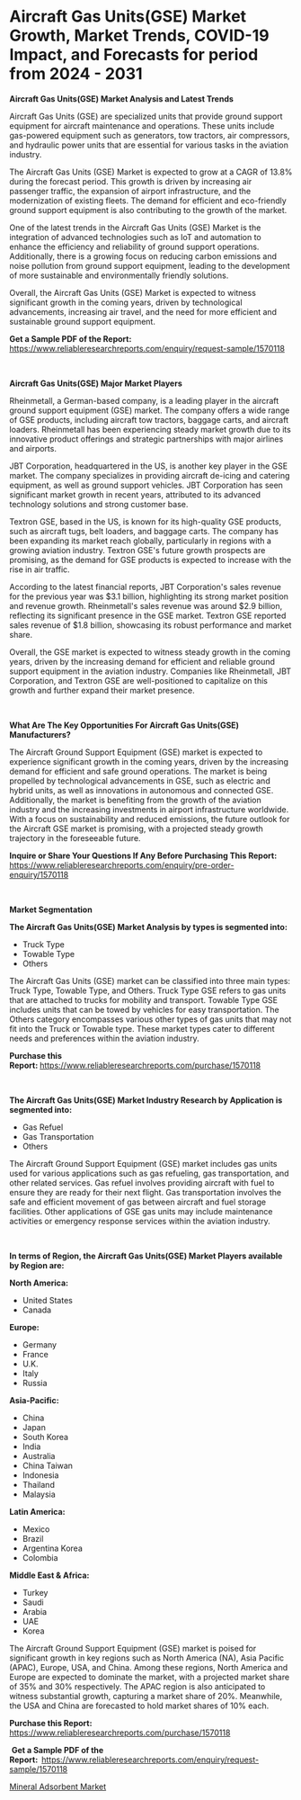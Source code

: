 <p><h1>Aircraft Gas Units(GSE) Market Growth, Market Trends, COVID-19 Impact, and Forecasts for period from 2024 - 2031</h1></p><p><strong>Aircraft Gas Units(GSE) Market Analysis and Latest Trends</strong></p>
<p><p>Aircraft Gas Units (GSE) are specialized units that provide ground support equipment for aircraft maintenance and operations. These units include gas-powered equipment such as generators, tow tractors, air compressors, and hydraulic power units that are essential for various tasks in the aviation industry.</p><p>The Aircraft Gas Units (GSE) Market is expected to grow at a CAGR of 13.8% during the forecast period. This growth is driven by increasing air passenger traffic, the expansion of airport infrastructure, and the modernization of existing fleets. The demand for efficient and eco-friendly ground support equipment is also contributing to the growth of the market.</p><p>One of the latest trends in the Aircraft Gas Units (GSE) Market is the integration of advanced technologies such as IoT and automation to enhance the efficiency and reliability of ground support operations. Additionally, there is a growing focus on reducing carbon emissions and noise pollution from ground support equipment, leading to the development of more sustainable and environmentally friendly solutions.</p><p>Overall, the Aircraft Gas Units (GSE) Market is expected to witness significant growth in the coming years, driven by technological advancements, increasing air travel, and the need for more efficient and sustainable ground support equipment.</p></p>
<p><strong>Get a Sample PDF of the Report:&nbsp;</strong> <a href="https://www.reliableresearchreports.com/enquiry/request-sample/1570118">https://www.reliableresearchreports.com/enquiry/request-sample/1570118</a></p>
<p>&nbsp;</p>
<p><strong>Aircraft Gas Units(GSE) Major Market Players</strong></p>
<p><p>Rheinmetall, a German-based company, is a leading player in the aircraft ground support equipment (GSE) market. The company offers a wide range of GSE products, including aircraft tow tractors, baggage carts, and aircraft loaders. Rheinmetall has been experiencing steady market growth due to its innovative product offerings and strategic partnerships with major airlines and airports.</p><p>JBT Corporation, headquartered in the US, is another key player in the GSE market. The company specializes in providing aircraft de-icing and catering equipment, as well as ground support vehicles. JBT Corporation has seen significant market growth in recent years, attributed to its advanced technology solutions and strong customer base.</p><p>Textron GSE, based in the US, is known for its high-quality GSE products, such as aircraft tugs, belt loaders, and baggage carts. The company has been expanding its market reach globally, particularly in regions with a growing aviation industry. Textron GSE's future growth prospects are promising, as the demand for GSE products is expected to increase with the rise in air traffic.</p><p>According to the latest financial reports, JBT Corporation's sales revenue for the previous year was $3.1 billion, highlighting its strong market position and revenue growth. Rheinmetall's sales revenue was around $2.9 billion, reflecting its significant presence in the GSE market. Textron GSE reported sales revenue of $1.8 billion, showcasing its robust performance and market share.</p><p>Overall, the GSE market is expected to witness steady growth in the coming years, driven by the increasing demand for efficient and reliable ground support equipment in the aviation industry. Companies like Rheinmetall, JBT Corporation, and Textron GSE are well-positioned to capitalize on this growth and further expand their market presence.</p></p>
<p>&nbsp;</p>
<p><strong>What Are The Key Opportunities For Aircraft Gas Units(GSE) Manufacturers?</strong></p>
<p><p>The Aircraft Ground Support Equipment (GSE) market is expected to experience significant growth in the coming years, driven by the increasing demand for efficient and safe ground operations. The market is being propelled by technological advancements in GSE, such as electric and hybrid units, as well as innovations in autonomous and connected GSE. Additionally, the market is benefiting from the growth of the aviation industry and the increasing investments in airport infrastructure worldwide. With a focus on sustainability and reduced emissions, the future outlook for the Aircraft GSE market is promising, with a projected steady growth trajectory in the foreseeable future.</p></p>
<p><strong>Inquire or Share Your Questions If Any Before Purchasing This Report:</strong> <a href="https://www.reliableresearchreports.com/enquiry/pre-order-enquiry/1570118">https://www.reliableresearchreports.com/enquiry/pre-order-enquiry/1570118</a></p>
<p>&nbsp;</p>
<p><strong>Market Segmentation</strong></p>
<p><strong>The Aircraft Gas Units(GSE) Market Analysis by types is segmented into:</strong></p>
<p><ul><li>Truck Type</li><li>Towable Type</li><li>Others</li></ul></p>
<p><p>The Aircraft Gas Units (GSE) market can be classified into three main types: Truck Type, Towable Type, and Others. Truck Type GSE refers to gas units that are attached to trucks for mobility and transport. Towable Type GSE includes units that can be towed by vehicles for easy transportation. The Others category encompasses various other types of gas units that may not fit into the Truck or Towable type. These market types cater to different needs and preferences within the aviation industry.</p></p>
<p><strong>Purchase this Report:&nbsp;</strong><a href="https://www.reliableresearchreports.com/purchase/1570118">https://www.reliableresearchreports.com/purchase/1570118</a></p>
<p>&nbsp;</p>
<p><strong>The Aircraft Gas Units(GSE) Market Industry Research by Application is segmented into:</strong></p>
<p><ul><li>Gas Refuel</li><li>Gas Transportation</li><li>Others</li></ul></p>
<p><p>The Aircraft Ground Support Equipment (GSE) market includes gas units used for various applications such as gas refueling, gas transportation, and other related services. Gas refuel involves providing aircraft with fuel to ensure they are ready for their next flight. Gas transportation involves the safe and efficient movement of gas between aircraft and fuel storage facilities. Other applications of GSE gas units may include maintenance activities or emergency response services within the aviation industry.</p></p>
<p>&nbsp;</p>
<p><strong>In terms of Region, the Aircraft Gas Units(GSE) Market Players available by Region are:</strong></p>
<p>
    <p> <strong> North America: </strong>
        <ul>
            <li>United States</li>
            <li>Canada</li>
        </ul>
        </p> 
    <p> <strong> Europe: </strong>
        <ul>
            <li>Germany</li>
            <li>France</li>
            <li>U.K.</li>
            <li>Italy</li>
            <li>Russia</li>
        </ul>
        </p> 
    <p> <strong> Asia-Pacific: </strong>
        <ul>
            <li>China</li>
            <li>Japan</li>
            <li>South Korea</li>
            <li>India</li>
            <li>Australia</li>
            <li>China Taiwan</li>
            <li>Indonesia</li>
            <li>Thailand</li>
            <li>Malaysia</li>
        </ul>
        </p> 
    <p> <strong> Latin America: </strong>
        <ul>
            <li>Mexico</li>
            <li>Brazil</li>
            <li>Argentina Korea</li>
            <li>Colombia</li>
        </ul>
        </p> 
    <p> <strong> Middle East & Africa: </strong>
        <ul>
            <li>Turkey</li>
            <li>Saudi</li>
            <li>Arabia</li>
            <li>UAE</li>
            <li>Korea</li>
        </ul>
    </p>
    </p>
<p><p>The Aircraft Ground Support Equipment (GSE) market is poised for significant growth in key regions such as North America (NA), Asia Pacific (APAC), Europe, USA, and China. Among these regions, North America and Europe are expected to dominate the market, with a projected market share of 35% and 30% respectively. The APAC region is also anticipated to witness substantial growth, capturing a market share of 20%. Meanwhile, the USA and China are forecasted to hold market shares of 10% each.</p></p>
<p><strong>Purchase this Report: </strong><a href="https://www.reliableresearchreports.com/purchase/1570118">https://www.reliableresearchreports.com/purchase/1570118</a></p>
<p>&nbsp;<strong>Get a Sample PDF of the Report:&nbsp;&nbsp;</strong><a href="https://www.reliableresearchreports.com/enquiry/request-sample/1570118">https://www.reliableresearchreports.com/enquiry/request-sample/1570118</a></p>
<p><strong></strong></p>
<p><p><a href="https://github.com/mharielmesa/Market-Research-Report-List-2/blob/main/mineral-adsorbent-market.md">Mineral Adsorbent Market</a></p></p>